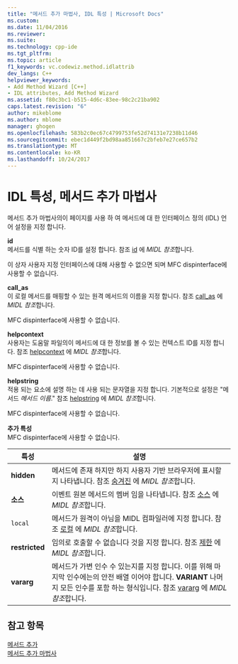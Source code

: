 ```yaml
---
title: "메서드 추가 마법사, IDL 특성 | Microsoft Docs"
ms.custom: 
ms.date: 11/04/2016
ms.reviewer: 
ms.suite: 
ms.technology: cpp-ide
ms.tgt_pltfrm: 
ms.topic: article
f1_keywords: vc.codewiz.method.idlattrib
dev_langs: C++
helpviewer_keywords:
- Add Method Wizard [C++]
- IDL attributes, Add Method Wizard
ms.assetid: f80c3bc1-b515-4d6c-83ee-98c2c21ba902
caps.latest.revision: "6"
author: mikeblome
ms.author: mblome
manager: ghogen
ms.openlocfilehash: 583b2c0ec67c4799753fe52d74131e7238b11d46
ms.sourcegitcommit: ebec1d449f2bd98aa851667c2bfeb7e27ce657b2
ms.translationtype: MT
ms.contentlocale: ko-KR
ms.lasthandoff: 10/24/2017
---
```

# <a name="idl-attributes-add-method-wizard"></a>IDL 특성, 메서드 추가 마법사
메서드 추가 마법사의이 페이지를 사용 하 여 메서드에 대 한 인터페이스 정의 (IDL) 언어 설정을 지정 합니다.  
  
 **id**  
 메서드를 식별 하는 숫자 ID를 설정 합니다. 참조 [id](http://msdn.microsoft.com/library/windows/desktop/aa367040) 에 *MIDL 참조*합니다.  
  
 이 상자 사용자 지정 인터페이스에 대해 사용할 수 없으면 되며 MFC dispinterface에 사용할 수 없습니다.  
  
 **call_as**  
 이 로컬 메서드를 매핑할 수 있는 원격 메서드의 이름을 지정 합니다. 참조 [call_as](http://msdn.microsoft.com/library/windows/desktop/aa366748) 에 *MIDL 참조*합니다.  
  
 MFC dispinterface에 사용할 수 없습니다.  
  
 **helpcontext**  
 사용자는 도움말 파일의이 메서드에 대 한 정보를 볼 수 있는 컨텍스트 ID를 지정 합니다. 참조 [helpcontext](http://msdn.microsoft.com/library/windows/desktop/aa366851) 에 *MIDL 참조*합니다.  
  
 MFC dispinterface에 사용할 수 없습니다.  
  
 **helpstring**  
 적용 되는 요소에 설명 하는 데 사용 되는 문자열을 지정 합니다. 기본적으로 설정은 "메서드 *메서드 이름*." 참조 [helpstring](http://msdn.microsoft.com/library/windows/desktop/aa366856) 에 *MIDL 참조*합니다.  
  
 MFC dispinterface에 사용할 수 없습니다.  
  
 **추가 특성**  
 MFC dispinterface에 사용할 수 없습니다.  
  
|특성|설명|  
|---------------|-----------------|  
|**hidden**|메서드에 존재 하지만 하지 사용자 기반 브라우저에 표시할지 나타냅니다. 참조 [숨겨진](http://msdn.microsoft.com/library/windows/desktop/aa366861) 에 *MIDL 참조*합니다.|  
|**소스**|이벤트 원본 메서드의 멤버 임을 나타냅니다. 참조 [소스](http://msdn.microsoft.com/library/windows/desktop/aa367166) 에 *MIDL 참조*합니다.|  
|`local`|메서드가 원격이 아님을 MIDL 컴파일러에 지정 합니다. 참조 [로컬](http://msdn.microsoft.com/library/windows/desktop/aa367071) 에 *MIDL 참조*합니다.|  
|**restricted**|임의로 호출할 수 없습니다 것을 지정 합니다. 참조 [제한](http://msdn.microsoft.com/library/windows/desktop/aa367157) 에 *MIDL 참조*합니다.|  
|**vararg**|메서드가 가변 인수 수 있는지를 지정 합니다. 이를 위해 마지막 인수에는의 안전 배열 이어야 합니다. **VARIANT** 나머지 모든 인수를 포함 하는 형식입니다. 참조 [vararg](http://msdn.microsoft.com/library/windows/desktop/aa367304) 에 *MIDL 참조*합니다.|  
  
## <a name="see-also"></a>참고 항목  
 [메서드 추가](../ide/adding-a-method-visual-cpp.md)   
 [메서드 추가 마법사](../ide/add-method-wizard.md)